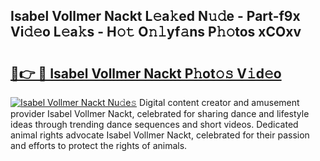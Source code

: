 ## Isabel Vollmer Nackt L𝚎a𝚔ed N𝚞𝚍e - Part-f9x Vi𝚍𝚎o L𝚎a𝚔s - H𝚘𝚝 O𝚗𝚕yf𝚊ns P𝚑𝚘tos xCOxv

# <h2><a href="http://kfa12tp.oniu.top/?m=Isabel+Vollmer+Nackt">🔗👉 🔴 Isabel Vollmer Nackt P𝚑ot𝚘𝚜 V𝚒d𝚎o</a></h2>

[![Isabel Vollmer Nackt Nu𝚍e𝚜](https://i.imgur.com/0qMVB7G.gif)](http://kfa12tp.oniu.top/?m=Isabel+Vollmer+Nackt)
Digital content creator and amusement provider Isabel Vollmer Nackt, celebrated for sharing dance and lifestyle ideas through trending dance sequences and short videos. Dedicated animal rights advocate Isabel Vollmer Nackt, celebrated for their passion and efforts to protect the rights of animals.  
